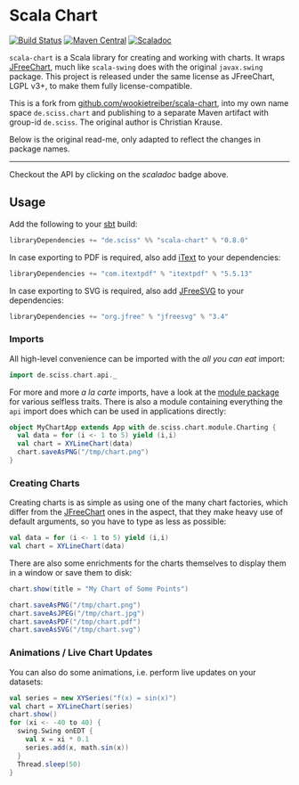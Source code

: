 # Scala Chart

[![Build Status](https://travis-ci.org/Sciss/scala-chart.svg?branch=master)](https://travis-ci.org/Sciss/scala-chart)
[![Maven Central](https://maven-badges.herokuapp.com/maven-central/de.sciss/scala-chart_2.13/badge.svg)](https://maven-badges.herokuapp.com/maven-central/de.sciss/scala-chart_2.13)
[![Scaladoc](http://javadoc-badge.appspot.com/de.sciss/scala-chart_2.13.svg?label=scaladoc)](http://javadoc-badge.appspot.com/de.sciss/scala-chart_2.13)

`scala-chart` is a Scala library for creating and working with charts. It wraps [JFreeChart][], much
like `scala-swing` does with the original `javax.swing` package. This project is released under the
same license as JFreeChart, LGPL v3+, to make them fully license-compatible.

This is a fork from [github.com/wookietreiber/scala-chart](https://github.com/wookietreiber/scala-chart), into
my own name space `de.sciss.chart` and publishing to a separate Maven artifact with group-id `de.sciss`.
The original author is Christian Krause.

Below is the original read-me, only adapted to reflect the changes in package names.

----------

Checkout the API by clicking
on the *scaladoc* badge above.

Usage
-----

Add the following to your [sbt][] build:

```scala
libraryDependencies += "de.sciss" %% "scala-chart" % "0.8.0"
```

In case exporting to PDF is required, also add [iText][] to your dependencies:

```scala
libraryDependencies += "com.itextpdf" % "itextpdf" % "5.5.13"
```

In case exporting to SVG is required, also add [JFreeSVG][] to your dependencies:

```scala
libraryDependencies += "org.jfree" % "jfreesvg" % "3.4"
```

### Imports

All high-level convenience can be imported with the *all you can eat* import:

```scala
import de.sciss.chart.api._
```

For more and more *a la carte* imports, have a look at the [module package][modules] for various
selfless traits. There is also a module containing everything the `api` import does which can be
used in applications directly:

```scala
object MyChartApp extends App with de.sciss.chart.module.Charting {
  val data = for (i <- 1 to 5) yield (i,i)
  val chart = XYLineChart(data)
  chart.saveAsPNG("/tmp/chart.png")
}
```

### Creating Charts

Creating charts is as simple as using one of the many chart factories, which differ from the
[JFreeChart][] ones in the aspect, that they make heavy use of default arguments, so you have to
type as less as possible:

```scala
val data = for (i <- 1 to 5) yield (i,i)
val chart = XYLineChart(data)
```

There are also some enrichments for the charts themselves to display them in a window or save them
to disk:

```scala
chart.show(title = "My Chart of Some Points")
```

```scala
chart.saveAsPNG("/tmp/chart.png")
chart.saveAsJPEG("/tmp/chart.jpg")
chart.saveAsPDF("/tmp/chart.pdf")
chart.saveAsSVG("/tmp/chart.svg")
```

### Animations / Live Chart Updates

You can also do some animations, i.e. perform live updates on your datasets:

```scala
val series = new XYSeries("f(x) = sin(x)")
val chart = XYLineChart(series)
chart.show()
for (xi <- -40 to 40) {
  swing.Swing onEDT {
    val x = xi * 0.1
    series.add(x, math.sin(x))
  }
  Thread.sleep(50)
}
```


[JFreeChart]: http://jfree.org/jfreechart/
[JFreeSVG]: http://www.jfree.org/jfreesvg/
[sbt]: http://www.scala-sbt.org/
[maven]: http://maven.apache.org/
[modules]: http://wookietreiber.github.io/scala-chart/latest/api/index.html#de.sciss.chart.module.package
[iText]: http://itextpdf.com/
